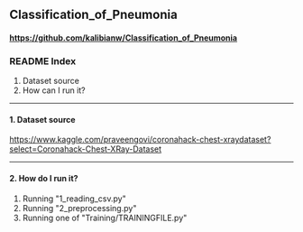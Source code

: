 ## Classification_of_Pneumonia
#### https://github.com/kalibianw/Classification_of_Pneumonia
### README Index
1. Dataset source
2. How can I run it?
- - - -
#### 1. Dataset source
https://www.kaggle.com/praveengovi/coronahack-chest-xraydataset?select=Coronahack-Chest-XRay-Dataset
- - - -
#### 2. How do I run it?
1. Running "1_reading_csv.py"
2. Running "2_preprocessing.py"
3. Running one of "Training/TRAININGFILE.py"
